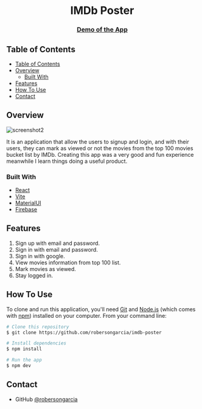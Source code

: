<!-- Please update value in the {}  -->

<h1 align="center">IMDb Poster</h1>

<div align="center">
  <h3>
    <a href="https://{your-demo-link.your-domain}">
      Demo of the App
    </a>
  </h3>
</div>

<!-- TABLE OF CONTENTS -->

## Table of Contents

- [Table of Contents](#table-of-contents)
- [Overview](#overview)
  - [Built With](#built-with)
- [Features](#features)
- [How To Use](#how-to-use)
- [Contact](#contact)

<!-- OVERVIEW -->

## Overview

![screenshot2](https://raw.githubusercontent.com/robersongarcia/imdb-poster/main/public/screenshot2.png)

It is an application that allow the users to signup and login, and with their users, they can mark as viewed or not the movies from the top 100 movies bucket list by IMDb. Creating this app was a very good and fun experience meanwhile I learn things doing a useful product.

### Built With

<!-- This section should list any major frameworks that you built your project using. Here are a few examples.-->

- [React](https://reactjs.org/)
- [Vite](https://vitejs.dev)
- [MaterialUI](https://mui.com)
- [Firebase](https://firebase.google.com)

## Features

<!-- List the features of your application or follow the template. Don't share the figma file here :) -->

1. Sign up with email and password.
2. Sign in with email and password.
3. Sign in with google.
4. View movies information from top 100 list.
5. Mark movies as viewed.
6. Stay logged in.

## How To Use

<!-- Example: -->

To clone and run this application, you'll need [Git](https://git-scm.com) and [Node.js](https://nodejs.org/en/download/) (which comes with [npm](http://npmjs.com)) installed on your computer. From your command line:

```bash
# Clone this repository
$ git clone https://github.com/robersongarcia/imdb-poster

# Install dependencies
$ npm install

# Run the app
$ npm dev
```

## Contact

- GitHub [@robersongarcia](https://github.com/robersongarcia)

